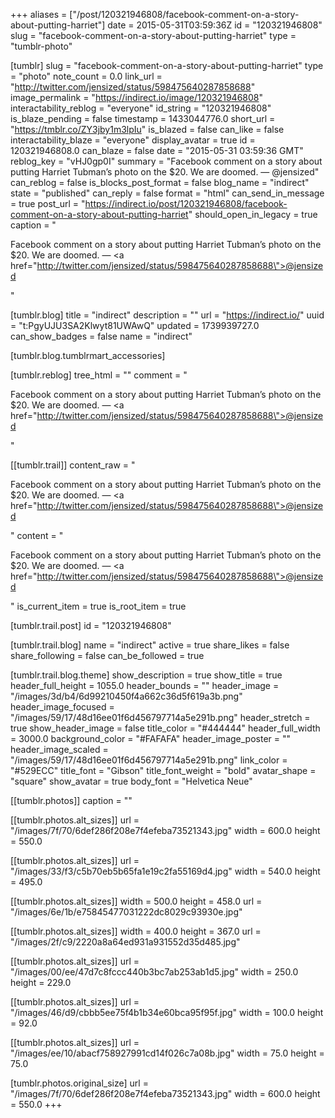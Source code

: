 +++
aliases = ["/post/120321946808/facebook-comment-on-a-story-about-putting-harriet"]
date = 2015-05-31T03:59:36Z
id = "120321946808"
slug = "facebook-comment-on-a-story-about-putting-harriet"
type = "tumblr-photo"

[tumblr]
slug = "facebook-comment-on-a-story-about-putting-harriet"
type = "photo"
note_count = 0.0
link_url = "http://twitter.com/jensized/status/598475640287858688"
image_permalink = "https://indirect.io/image/120321946808"
interactability_reblog = "everyone"
id_string = "120321946808"
is_blaze_pending = false
timestamp = 1433044776.0
short_url = "https://tmblr.co/ZY3jby1m3lpIu"
is_blazed = false
can_like = false
interactability_blaze = "everyone"
display_avatar = true
id = 120321946808.0
can_blaze = false
date = "2015-05-31 03:59:36 GMT"
reblog_key = "vHJ0gp0I"
summary = "Facebook comment on a story about putting Harriet Tubman’s photo on the $20. We are doomed. — @jensized"
can_reblog = false
is_blocks_post_format = false
blog_name = "indirect"
state = "published"
can_reply = false
format = "html"
can_send_in_message = true
post_url = "https://indirect.io/post/120321946808/facebook-comment-on-a-story-about-putting-harriet"
should_open_in_legacy = true
caption = "<p>Facebook comment on a story about putting Harriet Tubman’s photo on the $20. We are doomed. — <a href=\"http://twitter.com/jensized/status/598475640287858688\">@jensized</a></p>"

[tumblr.blog]
title = "indirect"
description = ""
url = "https://indirect.io/"
uuid = "t:PgyUJU3SA2Klwyt81UWAwQ"
updated = 1739939727.0
can_show_badges = false
name = "indirect"

[tumblr.blog.tumblrmart_accessories]

[tumblr.reblog]
tree_html = ""
comment = "<p>Facebook comment on a story about putting Harriet Tubman’s photo on the $20. We are doomed. — <a href=\"http://twitter.com/jensized/status/598475640287858688\">@jensized</a></p>"

[[tumblr.trail]]
content_raw = "<p>Facebook comment on a story about putting Harriet Tubman’s photo on the $20. We are doomed. — <a href=\"http://twitter.com/jensized/status/598475640287858688\">@jensized</a></p>"
content = "<p>Facebook comment on a story about putting Harriet Tubman&rsquo;s photo on the $20. We are doomed. &mdash; <a href=\"http://twitter.com/jensized/status/598475640287858688\">@jensized</a></p>"
is_current_item = true
is_root_item = true

[tumblr.trail.post]
id = "120321946808"

[tumblr.trail.blog]
name = "indirect"
active = true
share_likes = false
share_following = false
can_be_followed = true

[tumblr.trail.blog.theme]
show_description = true
show_title = true
header_full_height = 1055.0
header_bounds = ""
header_image = "/images/3d/b4/6d99210450f4a662c36d5f619a3b.png"
header_image_focused = "/images/59/17/48d16ee01f6d456797714a5e291b.png"
header_stretch = true
show_header_image = false
title_color = "#444444"
header_full_width = 3000.0
background_color = "#FAFAFA"
header_image_poster = ""
header_image_scaled = "/images/59/17/48d16ee01f6d456797714a5e291b.png"
link_color = "#529ECC"
title_font = "Gibson"
title_font_weight = "bold"
avatar_shape = "square"
show_avatar = true
body_font = "Helvetica Neue"

[[tumblr.photos]]
caption = ""

[[tumblr.photos.alt_sizes]]
url = "/images/7f/70/6def286f208e7f4efeba73521343.jpg"
width = 600.0
height = 550.0

[[tumblr.photos.alt_sizes]]
url = "/images/33/f3/c5b70eb5b65fa1e19c2fa55169d4.jpg"
width = 540.0
height = 495.0

[[tumblr.photos.alt_sizes]]
width = 500.0
height = 458.0
url = "/images/6e/1b/e75845477031222dc8029c93930e.jpg"

[[tumblr.photos.alt_sizes]]
width = 400.0
height = 367.0
url = "/images/2f/c9/2220a8a64ed931a931552d35d485.jpg"

[[tumblr.photos.alt_sizes]]
url = "/images/00/ee/47d7c8fccc440b3bc7ab253ab1d5.jpg"
width = 250.0
height = 229.0

[[tumblr.photos.alt_sizes]]
url = "/images/46/d9/cbbb5ee75f4b1b34e60bca95f95f.jpg"
width = 100.0
height = 92.0

[[tumblr.photos.alt_sizes]]
url = "/images/ee/10/abacf758927991cd14f026c7a08b.jpg"
width = 75.0
height = 75.0

[tumblr.photos.original_size]
url = "/images/7f/70/6def286f208e7f4efeba73521343.jpg"
width = 600.0
height = 550.0
+++
